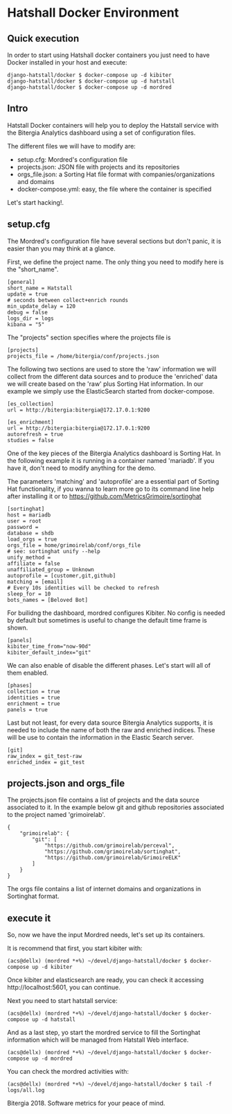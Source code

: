 # Hatshall Docker Environment

## Quick execution

In order to start using Hatshall docker containers you just need to have Docker
installed in your host and execute:

```
django-hatstall/docker $ docker-compose up -d kibiter
django-hatstall/docker $ docker-compose up -d hatstall
django-hatstall/docker $ docker-compose up -d mordred
```

## Intro

Hatstall Docker containers will help you to deploy the Hatstall service with the
Bitergia Analytics dashboard using a set of configuration files.

The different files we will have to modify are:
- setup.cfg: Mordred's configuration file
- projects.json: JSON file with projects and its repositories
- orgs_file.json: a Sorting Hat file format with companies/organizations and domains
- docker-compose.yml: easy, the file where the container is specified

Let's start hacking!.

## setup.cfg

The Mordred's configuration file have several sections but don't panic, it is
easier than you may think at a glance.

First, we define the project name. The only thing you need to modify here is
the "short_name".
```
[general]
short_name = Hatstall
update = true
# seconds between collect+enrich rounds
min_update_delay = 120
debug = false
logs_dir = logs
kibana = "5"  
```

The "projects" section  specifies where the projects file is

```
[projects]
projects_file = /home/bitergia/conf/projects.json
```

The following two sections are used to store the 'raw' information we will
collect from the different data sources and to produce the 'enriched' data
we will create based on the 'raw' plus Sorting Hat information. In our example
we simply use the ElasticSearch started from docker-compose.

```
[es_collection]
url = http://bitergia:bitergia@172.17.0.1:9200

[es_enrichment]
url = http://bitergia:bitergia@172.17.0.1:9200
autorefresh = true
studies = false
```

One of the key pieces of the Bitergia Analytics dashboard is Sorting Hat. In
the following example it is running in a container named 'mariadb'. If you have
it, don't need to modify anything for the demo.

The parameters 'matching' and 'autoprofile' are a essential part of Sorting Hat
functionality, if you wanna to learn more go to its command line help after
installing it or to https://github.com/MetricsGrimoire/sortinghat

```
[sortinghat]
host = mariadb
user = root
password =
database = shdb
load_orgs = true
orgs_file = home/grimoirelab/conf/orgs_file
# see: sortinghat unify --help
unify_method =
affiliate = false
unaffiliated_group = Unknown
autoprofile = [customer,git,github]
matching = [email]
# Every 10s identities will be checked to refresh
sleep_for = 10
bots_names = [Beloved Bot]
```

For builidng the dashboard, mordred configures Kibiter. No config is needed
by default but sometimes is useful to change the default time frame is shown.

```
[panels]
kibiter_time_from="now-90d"
kibiter_default_index="git"
```

We can also enable of disable the different phases. Let's start will all of
them enabled.

```
[phases]
collection = true
identities = true
enrichment = true
panels = true
```

Last but not least, for every data source Bitergia Analytics supports, it is
needed to include the name of both the raw and enriched indices. These will
be use to contain the information in the Elastic Search server.

```
[git]
raw_index = git_test-raw
enriched_index = git_test
```

## projects.json and orgs_file

The projects.json file contains a list of projects and the data source associated
to it. In the example below git and github repositories associated to the project
named 'grimoirelab'.

```
{
    "grimoirelab": {
        "git": [
            "https://github.com/grimoirelab/perceval",
            "https://github.com/grimoirelab/sortinghat",
            "https://github.com/grimoirelab/GrimoireELK"
        ]
    }
}
```

The orgs file contains a list of internet domains and organizations in
Sortinghat format.

## execute it

So, now we have the input Mordred needs, let's set up its containers.

It is recommend that first, you start kibiter with:

```
(acs@dellx) (mordred *+%) ~/devel/django-hatstall/docker $ docker-compose up -d kibiter
```

Once kibiter and elasticsearch are ready, you can check it accessing http://localhost:5601,
you can continue.

Next you need to start hatstall service:

```
(acs@dellx) (mordred *+%) ~/devel/django-hatstall/docker $ docker-compose up -d hatstall
```

And as a last step, yo start the mordred service to fill the Sortinghat
information which will be managed from Hatstall Web interface.

```
(acs@dellx) (mordred *+%) ~/devel/django-hatstall/docker $ docker-compose up -d mordred
```

You can check the mordred activities with:

```
(acs@dellx) (mordred *+%) ~/devel/django-hatstall/docker $ tail -f logs/all.log
```


Bitergia 2018. Software metrics for your peace of mind.
